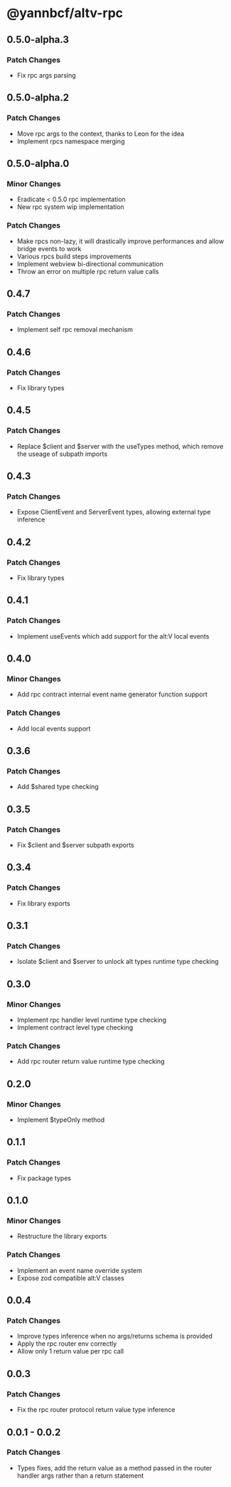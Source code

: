 # @yannbcf/altv-rpc

## 0.5.0-alpha.3

### Patch Changes

-   Fix rpc args parsing

## 0.5.0-alpha.2

### Patch Changes

-   Move rpc args to the context, thanks to Leon for the idea
-   Implement rpcs namespace merging

## 0.5.0-alpha.0

### Minor Changes

-   Eradicate < 0.5.0 rpc implementation
-   New rpc system wip implementation

### Patch Changes

-   Make rpcs non-lazy, it will drastically improve performances and allow bridge events to work
-   Various rpcs build steps improvements
-   Implement webview bi-directional communication
-   Throw an error on multiple rpc return value calls

## 0.4.7

### Patch Changes

-   Implement self rpc removal mechanism

## 0.4.6

### Patch Changes

-   Fix library types

## 0.4.5

### Patch Changes

-   Replace $client and $server with the useTypes method, which remove the useage of subpath imports

## 0.4.3

### Patch Changes

-   Expose ClientEvent and ServerEvent types, allowing external type inference

## 0.4.2

### Patch Changes

-   Fix library types

## 0.4.1

### Patch Changes

-   Implement useEvents which add support for the alt:V local events

## 0.4.0

### Minor Changes

-   Add rpc contract internal event name generator function support

### Patch Changes

-   Add local events support

## 0.3.6

### Patch Changes

-   Add $shared type checking

## 0.3.5

### Patch Changes

-   Fix $client and $server subpath exports

## 0.3.4

### Patch Changes

-   Fix library exports

## 0.3.1

### Patch Changes

-   Isolate $client and $server to unlock alt types runtime type checking

## 0.3.0

### Minor Changes

-   Implement rpc handler level runtime type checking
-   Implement contract level type checking

### Patch Changes

-   Add rpc router return value runtime type checking

## 0.2.0

### Minor Changes

-   Implement $typeOnly method

## 0.1.1

### Patch Changes

-   Fix package types

## 0.1.0

### Minor Changes

-   Restructure the library exports

### Patch Changes

-   Implement an event name override system
-   Expose zod compatible alt:V classes

## 0.0.4

### Patch Changes

-   Improve types inference when no args/returns schema is provided
-   Apply the rpc router env correctly
-   Allow only 1 return value per rpc call

## 0.0.3

### Patch Changes

-   Fix the rpc router protocol return value type inference

## 0.0.1 - 0.0.2

### Patch Changes

-   Types fixes, add the return value as a method passed in the router handler args rather than a return statement
